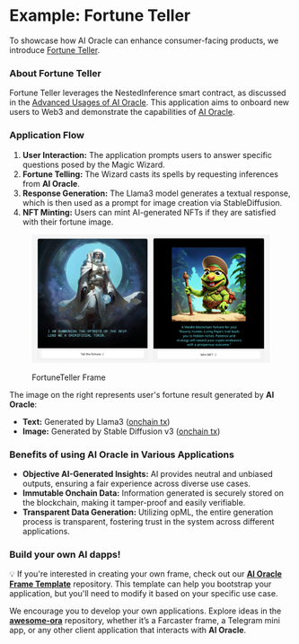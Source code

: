 # Example: Fortune Teller

To showcase how AI Oracle can enhance consumer-facing products, we introduce [Fortune Teller](https://github.com/hadzija7/fortune-teller-frame).

### About Fortune Teller

Fortune Teller leverages the NestedInference smart contract, as discussed in the [Advanced Usages of AI Oracle](../advance-examples.md). This application aims to onboard new users to Web3 and demonstrate the capabilities of [AI Oracle](https://ai.ora.io/).

### Application Flow

1. **User Interaction:** The application prompts users to answer specific questions posed by the Magic Wizard.
2. **Fortune Telling:** The Wizard casts its spells by requesting inferences from **AI Oracle**.
3. **Response Generation:** The Llama3 model generates a textual response, which is then used as a prompt for image creation via StableDiffusion.
4. **NFT Minting:** Users can mint AI-generated NFTs if they are satisfied with their fortune image.

<figure><img src="../../../.gitbook/assets/image (5).png" alt=""><figcaption><p>FortuneTeller Frame</p></figcaption></figure>

The image on the right represents user's fortune result generated by **AI Oracle**:

* **Text:** Generated by Llama3 ([onchain tx](https://sepolia.etherscan.io/tx/0xc0fea01a94e2df4ac37a4c914181ecba7b618e5bc19933f5ae2dfbef3525bbe4))
* **Image:** Generated by Stable Diffusion v3 ([onchain tx](https://sepolia.etherscan.io/tx/0xb4d1a57d24cceb8270ea96d5f1a817fefe0d6a09b1766b5c1502795529d1f2eb))

### Benefits of using AI Oracle in Various Applications

* **Objective AI-Generated Insights:** AI provides neutral and unbiased outputs, ensuring a fair experience across diverse use cases.
* **Immutable Onchain Data:** Information generated is securely stored on the blockchain, making it tamper-proof and easily verifiable.
* **Transparent Data Generation:** Utilizing opML, the entire generation process is transparent, fostering trust in the system across different applications.

### Build your own AI dapps!

💡 If you're interested in creating your own frame, check out our [**AI Oracle Frame Template**](https://github.com/ora-io/oao-frame-template) repository. This template can help you bootstrap your application, but you'll need to modify it based on your specific use case.

We encourage you to develop your own applications. Explore ideas in the [**awesome-ora**](https://github.com/ora-io/awesome-ora) repository, whether it’s a Farcaster frame, a Telegram mini app, or any other client application that interacts with **AI Oracle**.
